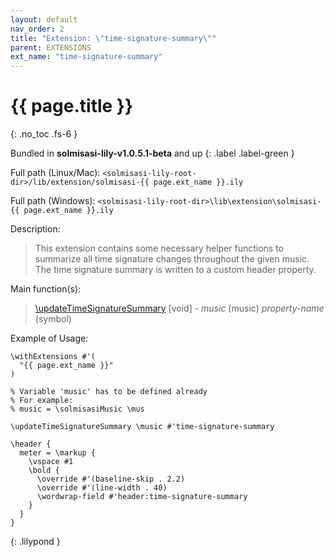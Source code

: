 ```yaml
---
layout: default
nav_order: 2
title: "Extension: \"time-signature-summary\""
parent: EXTENSIONS
ext_name: "time-signature-summary"
---
```


# {{ page.title }}
{: .no_toc .fs-6 }

Bundled in **solmisasi-lily-v1.0.5.1-beta** and up
{: .label .label-green }

<div class="code-example" markdown="1">

Full path (Linux/Mac): `<solmisasi-lily-root-dir>/lib/extension/solmisasi-{{ page.ext_name }}.ily`

Full path (Windows): `<solmisasi-lily-root-dir>\lib\extension\solmisasi-{{ page.ext_name }}.ily`

Description:
> This extension contains some necessary helper functions to summarize all time signature changes throughout the given music. The time signature summary is written to a custom header property.

Main function(s):
> [\updateTimeSignatureSummary](../../appendices/custom-functions/#updateTimeSignatureSummary) [void] - _music_ (music) _property-name_ (symbol)

Example of Usage:
```
\withExtensions #'(
  "{{ page.ext_name }}"
)

% Variable 'music' has to be defined already
% For example:
% music = \solmisasiMusic \mus

\updateTimeSignatureSummary \music #'time-signature-summary

\header {
  meter = \markup {
    \vspace #1
    \bold {
      \override #'(baseline-skip . 2.2)
      \override #'(line-width . 40)
      \wordwrap-field #'header:time-signature-summary
    }
  }
}
```
{: .lilypond }

</div>
